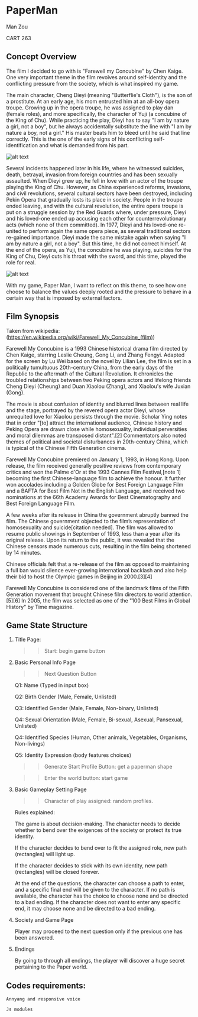 # PaperMan
Man Zou

CART 263

<!-- ## Video Documentation of Game (Start to End)

To avoid any changes due to window size, here is a reference video:
https://drive.google.com/file/d/1nc3JoG0tqQ_AFhjsvQ39txDfQL9iyaK8/view -->


## Concept Overview

The film I decided to go with is "Farewell my Concubine" by Chen Kaige. One very important theme in the film revolves around self-identity and the conflicting pressure from the society, which is what inspired my game. 

The main character, Cheng Dieyi (meaning "Butterflie's Cloth"), is the son of a prostitute. At an early age, his mom entrusted him at an all-boy opera troupe. Growing up in the opera troupe, he was assigned to play dan (female roles), and more specifically, the character of Yuji (a concubine of the King of Chu). While practicing the play, Dieyi has to say "I am by nature a girl, not a boy", but he always accidentally substitute the line with "I am by nature a boy, not a girl." His master beats him to bleed until he said that line correctly. This is the one of the early signs of his conflicting self-identification and what is demanded from his part.  

![alt text][douzi]

[douzi]: https://1001movienights.files.wordpress.com/2014/12/farewellmyconcubine.jpg "1" 

Several incidents happened later in his life, where he witnessed suicides, death, betrayal, invasion from foreign countries and has been sexually assaulted. When Dieyi grew up, he fell in love with an actor of the troupe playing the King of Chu. However, as China experienced reforms, invasions, and civil revolutions, several cultural sectors have been destroyed, including Pekin Opera that gradually losts its place in society. People in the troupe ended leaving, and with the cultural revolution, the entire opera troupe is put on a struggle session by the Red Guards where, under pressure, Dieyi and his loved-one ended up accusing each other for counterrevolutionary acts (which none of them committed).
In 1977, Dieyi and his loved-one re-united to perform again the same opera piece, as several traditional sectors re-gained importance. Dieyi made the same mistake again when saying "I am by nature a girl, not a boy". But this time, he did not correct himself. At the end of the opera, as Yuji, the concubine he was playing, suicides for the King of Chu, Dieyi cuts his throat with the sword, and this time, played the role for real.

![alt text][dieyi]

[dieyi]: https://miro.medium.com/max/1260/0*Mbv2MkqBIkRU1EPu.jpg "2"

With my game, Paper Man, I want to reflect on this theme, to see how one choose to balance the values deeply rooted and the pressure to behave in a certain way that is imposed by external factors. 



## Film Synopsis

Taken from wikipedia: (https://en.wikipedia.org/wiki/Farewell_My_Concubine_(film))

Farewell My Concubine is a 1993 Chinese historical drama film directed by Chen Kaige, starring Leslie Cheung, Gong Li, and Zhang Fengyi. Adapted for the screen by Lu Wei based on the novel by Lilian Lee, the film is set in a politically tumultuous 20th-century China, from the early days of the Republic to the aftermath of the Cultural Revolution. It chronicles the troubled relationships between two Peking opera actors and lifelong friends Cheng Dieyi (Cheung) and Duan Xiaolou (Zhang), and Xiaolou's wife Juxian (Gong).

The movie is about confusion of identity and blurred lines between real life and the stage, portrayed by the revered opera actor Dieyi, whose unrequited love for Xiaolou persists through the movie. Scholar Ying notes that in order "[to] attract the international audience, Chinese history and Peking Opera are drawn close while homosexuality, individual perversities and moral dilemmas are transposed distant".[2] Commentators also noted themes of political and societal disturbances in 20th-century China, which is typical of the Chinese Fifth Generation cinema.

Farewell My Concubine premiered on January 1, 1993, in Hong Kong. Upon release, the film received generally positive reviews from contemporary critics and won the Palme d'Or at the 1993 Cannes Film Festival,[note 1] becoming the first Chinese-language film to achieve the honour. It further won accolades including a Golden Globe for Best Foreign Language Film and a BAFTA for Best Film Not in the English Language, and received two nominations at the 66th Academy Awards for Best Cinematography and Best Foreign Language Film.

A few weeks after its release in China the government abruptly banned the film. The Chinese government objected to the film’s representation of homosexuality and suicide[citation needed]. The film was allowed to resume public showings in September of 1993, less than a year after its original release. Upon its return to the public, it was revealed that the Chinese censors made numerous cuts, resulting in the film being shortened by 14 minutes.

Chinese officials felt that a re-release of the film as opposed to maintaining a full ban would silence ever-growing international backlash and also help their bid to host the Olympic games in Beijing in 2000.[3][4]

Farewell My Concubine is considered one of the landmark films of the Fifth Generation movement that brought Chinese film directors to world attention.[5][6] In 2005, the film was selected as one of the "100 Best Films in Global History" by Time magazine.


## Game State Structure

1. Title Page:
    
    >>Start: begin game button

2. Basic Personal Info Page

    >>Next Question Button

    Q1: Name (Typed in input box)

    Q2: Birth Gender (Male, Female, Unlisted)

    Q3: Identified Gender (Male, Female, Non-binary, Unlisted)

    Q4: Sexual Orientation (Male, Female, Bi-sexual, Asexual, Pansexual, Unlisted)

    Q4: Identified Species (Human, Other animals, Vegetables, Organisms, Non-livings)

    Q5: Identity Expression (body features choices)

    >>Generate Start Profile Button: get a paperman shape

    >>Enter the world button: start game

3. Basic Gameplay Setting Page

    >>Character of play assigned: random profiles.

    Rules explained: 

    The game is about decision-making. The character needs to decide whether to bend over the exigences of the society or protect its true identity.

    If the character decides to bend over to fit the assigned role, new path (rectangles) will light up. 

    If the character decides to stick with its own identity, new path (rectangles) will be closed forever.

    At the end of the questions, the character can choose a path to enter, and a specific final end will be given to the character. If no path is available, the character has the choice to choose none and be directed to a bad ending. If the character does not want to enter any specific end, it may choose none and be directed to a bad ending.

4. Society and Game Page

    Player may proceed to the next question only if the previous one has been answered.

5. Endings

    By going to through all endings, the player will discover a huge secret pertaining to the Paper world.


## Codes requirements:

    Annyang and responsive voice

    Js modules
